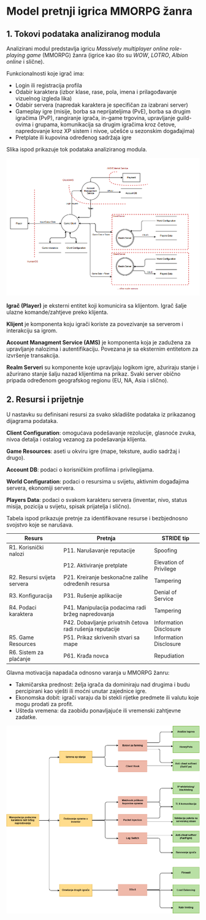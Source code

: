 # Model pretnji igrica MMORPG žanra

## 1. Tokovi podataka analiziranog modula

Analizirani modul predstavlja igricu _Massively multiplayer online role-playing game_ (MMORPG) žanra (igrice kao što su _WOW_, _LOTRO_, _Albion online_ i slične).

Funkcionalnosti koje igrač ima:
- Login ili registracija profila
- Odabir karaktera (izbor klase, rase, pola, imena i prilagođavanje vizuelnog izgleda lika)
- Odabir servera (napredak karaktera je specifičan za izabrani server)
- Gameplay igre (misije, borba sa neprijateljima (PvE), borba sa drugim igračima (PvP), rangiranje igrača, in-game trgovina, upravljanje guild-ovima i grupama, 
komunikacija sa drugim igračima kroz četove, napredovanje kroz XP sistem i nivoe, učešće u sezonskim događajima)
- Pretplate ili kupovina određenog sadržaja igre

Slika ispod prikazuje tok podataka analiziranog modula.

![img](./data-threat-flow-model.png)

**Igrač (Player)** je eksterni entitet koji komunicira sa klijentom. Igrač šalje ulazne komande/zahtjeve preko klijenta. 

**Klijent** je komponenta koju igrači koriste za povezivanje sa serverom i interakciju sa igrom. 

**Account Managment Service (AMS)** je komponenta koja je zadužena za upravljanje nalozima i autentifikaciju. Povezana je sa eksternim entitetom za izvršenje transakcija.

**Realm Serveri** su komponente koje upravljaju logikom igre, ažuriraju stanje i ažurirano stanje šalju nazad klijentima na prikaz. Svaki server obično pripada određenom geografskog regionu (EU, NA, Asia i slično).

## 2. Resursi i prijetnje

U nastavku su definisani resursi za svako skladište podataka iz prikazanog dijagrama podataka.

**Client Configuration**: omogućava podešavanje rezolucije, glasnoće zvuka, nivoa detalja i ostalog vezanog za podešavanja klijenta.

**Game Resources**: aseti u okviru igre (mape, teksture, audio sadržaj i drugo).

**Account DB**: podaci o korisničkim profilima i privilegijama.

**World Configuration**: podaci o resursima u svijetu, aktivnim događajima servera, ekonomiji servera.

**Players Data**: podaci o svakom karakteru servera (inventar, nivo, status misija, pozicija u svijetu, spisak prijatelja i slično).

Tabela ispod prikazuje pretnje za identifikovane resurse i bezbjednosno svojstvo koje se narušava.


| **Resurs**              | **Pretnja**                                          | **STRIDE tip**            |  
|--------------------------|-----------------------------------------------------|---------------------------|  
| R1. Korisnički nalozi        | P11. Narušavanje reputacije                                  | Spoofing                  |  
|         | P12. Aktiviranje pretplate                               | Elevation of Privilege    |  
| R2. Resursi svijeta servera       | P21. Kreiranje beskonačne zalihe određenih resursa       | Tampering                 |  
| R3. Konfiguracija            | P31. Rušenje aplikacije                                  | Denial of Service         |  
| R4. Podaci karaktera         | P41. Manipulacija podacima radi bržeg napredovanja             | Tampering                 |  
|             | P42. Dobavljanje privatnih četova radi rušenja reputacije| Information Disclosure    |   
| R5. Game Resources           | P51. Prikaz skrivenih stvari sa mape                    | Information Disclosure    |  
| R6. Sistem za plaćanje           | P61. Krađa novca             | Repudiation    |  

Glavna motivacija napadača odnosno varanja u MMORPG žanru:
- Takmičarska prednost: želja igrača da dominiraju nad drugima i budu percipirani kao vješti ili moćni unutar zajednice igre.
- Ekonomska dobit: igrači varaju da bi stekli rijetke predmete ili valutu koje mogu prodati za profit.
- Ušteda vremena: da zaobiđu ponavljajuće ili vremenski zahtjevne zadatke.

![img](./napadi_mitigacije.png)
                                                
